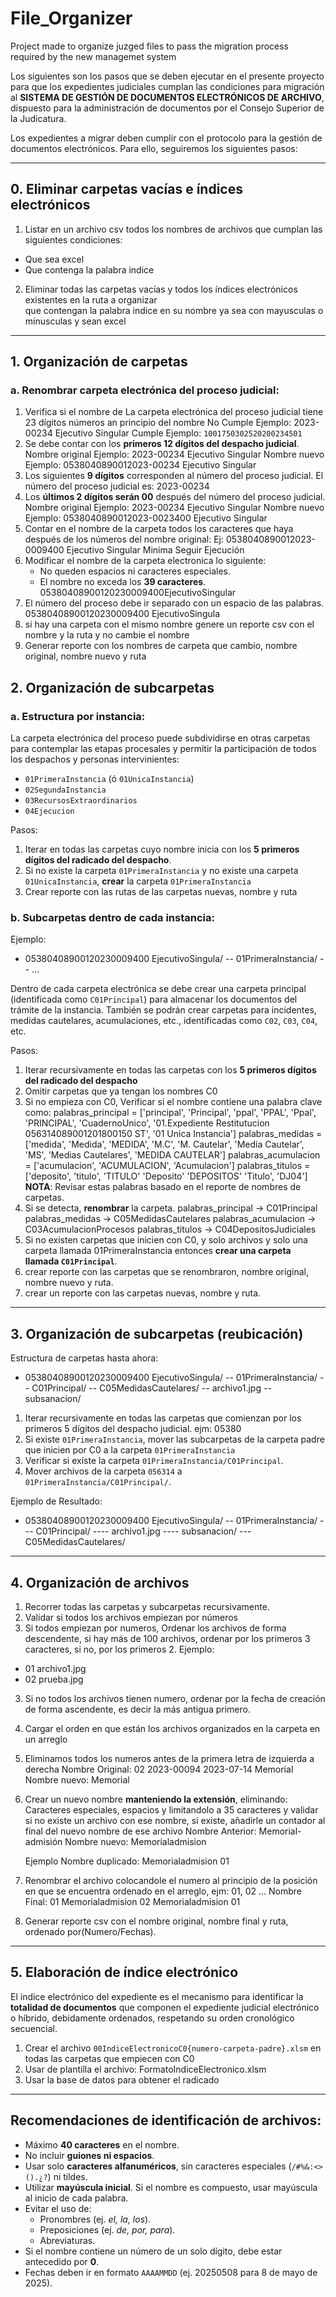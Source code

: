 # File_Organizer
Project made to organize juzged files to pass the migration process required by the new managemet system

Los siguientes son los pasos que se deben ejecutar en el presente proyecto para que los expedientes judiciales cumplan 
las condiciones para migración al **SISTEMA DE GESTIÓN DE DOCUMENTOS ELECTRÓNICOS DE ARCHIVO**, dispuesto para la 
administración de documentos por el Consejo Superior de la Judicatura.

Los expedientes a migrar deben cumplir con el protocolo para la gestión de documentos electrónicos. Para ello, 
seguiremos los siguientes pasos:

---

## 0. Eliminar carpetas vacías e índices electrónicos

1. Listar en un archivo csv todos los nombres de archivos que cumplan las siguientes condiciones:
  - Que sea excel
  - Que contenga la palabra indice
2. Eliminar todas las carpetas vacías y todos los índices electrónicos existentes en la ruta a organizar  
que contengan la palabra indice en su nombre ya sea con mayusculas o minusculas y sean excel

---

## 1. Organización de carpetas

### a. Renombrar carpeta electrónica del proceso judicial:

1. Verifica si el nombre de La carpeta electrónica del proceso judicial tiene 23 dígitos números an principio del nombre
   No Cumple Ejemplo: 2023-00234 Ejecutivo Singular
   Cumple Ejemplo: `1001750302520200234501`
2. Se debe contar con los **primeros 12 dígitos del despacho judicial**.
   Nombre original Ejemplo: 2023-00234 Ejecutivo Singular
   Nombre nuevo Ejemplo: 0538040890012023-00234 Ejecutivo Singular
3. Los siguientes **9 dígitos** corresponden al número del proceso judicial.
   El número del proceso judicial es: 2023-00234
4. Los **últimos 2 dígitos serán 00** después del número del proceso judicial.
   Nombre original Ejemplo: 2023-00234 Ejecutivo Singular
   Nombre nuevo Ejemplo: 0538040890012023-0023400 Ejecutivo Singular
5. Contar en el nombre de la carpeta todos los caracteres que haya después de los números del nombre original:
    Ej: 0538040890012023-0009400 Ejecutivo Singular Minima Seguir Ejecución
6. Modificar el nombre de la carpeta electronica lo siguiente:
   - No queden espacios ni caracteres especiales.
   - El nombre no exceda los **39 caracteres**.
   05380408900120230009400EjecutivoSingular
7. El número del proceso debe ir separado con un espacio de las palabras.
   05380408900120230009400 EjecutivoSingula
8. si hay una carpeta con el mismo nombre genere un reporte csv con el nombre y la ruta y no cambie el nombre
9. Generar reporte con los nombres de carpeta que cambio, nombre original, nombre nuevo y ruta

## 2. Organización de subcarpetas

### a. Estructura por instancia:

La carpeta electrónica del proceso puede subdividirse en otras carpetas para contemplar las etapas procesales y permitir
la participación de todos los despachos y personas intervinientes:

- `01PrimeraInstancia` (ó `01UnicaInstancia`)
- `02SegundaInstancia`
- `03RecursosExtraordinarios`
- `04Ejecucion`

Pasos:

1. Iterar en todas las carpetas cuyo nombre inicia con los **5 primeros dígitos del radicado del despacho**.
2. Si no existe la carpeta `01PrimeraInstancia` y no existe una carpeta `01UnicaInstancia`, **crear** la carpeta `01PrimeraInstancia`
3. Crear reporte con las rutas de las carpetas nuevas, nombre y ruta

### b. Subcarpetas dentro de cada instancia:

Ejemplo:
- 05380408900120230009400 EjecutivoSingula/
-- 01PrimeraInstancia/
-- ...

Dentro de cada carpeta electrónica se debe crear una carpeta principal (identificada como `C01Principal`) para 
almacenar los documentos del trámite de la instancia. También se podrán crear carpetas para incidentes, medidas 
cautelares, acumulaciones, etc., identificadas como `C02`, `C03`, `C04`, etc.

Pasos:

1. Iterar recursivamente en todas las carpetas con los **5 primeros dígitos del radicado del despacho**
2. Omitir carpetas que ya tengan los nombres C0 
3. Si no empieza con C0, Verificar si el nombre contiene una palabra clave como:
    palabras_principal = ['principal', 'Principal', 'ppal', 'PPAL', 'Ppal', 'PRINCIPAL', 'CuadernoUnico', '01.Expediente Restitutucion 056314089001201800150  ST', '01 Unica Instancia']
    palabras_medidas = ['medida', 'Medida', 'MEDIDA', 'M.C', 'M. Cautelar', 'Media Cautelar', 'MS', 'Medias Cautelares', 'MEDIDA CAUTELAR']
    palabras_acumulacion = ['acumulacion', 'ACUMULACION', 'Acumulacion']
    palabras_titulos = ['deposito', 'titulo', 'TITULO' 'Deposito' 'DEPOSITOS' 'Titulo', 'DJ04']
**NOTA**: Revisar estas palabras basado en el reporte de nombres de carpetas.
4. Si se detecta, **renombrar** la carpeta. 
    palabras_principal -> C01Principal
    palabras_medidas -> C05MedidasCautelares
    palabras_acumulacion -> C03AcumulacionProcesos
    palabras_titulos -> C04DepositosJudiciales
5. Si no existen carpetas que inicien con C0, y solo archivos y solo una carpeta llamada 01PrimeraInstancia entonces **crear una carpeta llamada `C01Principal`**.
6. crear reporte con las carpetas que se renombraron, nombre original, nombre nuevo y ruta.
7. crear un reporte con las carpetas nuevas, nombre y ruta.

---

## 3. Organización de subcarpetas (reubicación)
Estructura de carpetas hasta ahora:
- 05380408900120230009400 EjecutivoSingula/
-- 01PrimeraInstancia/
-- C01Principal/
-- C05MedidasCautelares/
-- archivo1.jpg
-- subsanacion/

1. Iterar recursivamente en todas las carpetas que comienzan por los primeros 5 dígitos del despacho judicial. ejm: 05380
2. Si existe `01PrimeraInstancia`, mover las subcarpetas de la carpeta padre que inicien por C0 a la carpeta `01PrimeraInstancia`
3. Verificar si existe la carpeta `01PrimeraInstancia/C01Principal`.
4. Mover archivos de la carpeta `056314` a `01PrimeraInstancia/C01Principal/`.

Ejemplo de Resultado:
- 05380408900120230009400 EjecutivoSingula/
-- 01PrimeraInstancia/
--- C01Principal/
---- archivo1.jpg
---- subsanacion/
--- C05MedidasCautelares/

---

## 4. Organización de archivos

1. Recorrer todas las carpetas y subcarpetas recursivamente.
2. Validar si todos los archivos empiezan por números
2. Si todos empiezan por numeros, Ordenar los archivos de forma descendente, si hay más de 100 archivos, ordenar por los primeros 3 caracteres, si no, por los primeros 2.
Ejemplo:
- 01 archivo1.jpg
- 02 prueba.jpg
3. Si no todos los archivos tienen numero, ordenar por la fecha de creación de forma ascendente, es decir la más antigua primero.
2. Cargar el orden en que están los archivos organizados en la carpeta en un arreglo
3. Eliminamos todos los numeros antes de la primera letra de izquierda a derecha
    Nombre Original: 02 2023-00094 2023-07-14 Memorial
    Nombre nuevo: Memorial
4. Crear un nuevo nombre **manteniendo la extensión**, eliminando: Caracteres especiales, espacios y limitandolo a 35 
caracteres y validar si no existe un archivo con ese nombre, si existe, añadirle un contador al final del nuevo nombre de ese archivo
    Nombre Anterior: Memorial-admisión
    Nombre nuevo: Memorialadmision
    
    Ejemplo Nombre duplicado: Memorialadmision 01
5. Renombrar el archivo colocandole el numero al principio de la posición en que se encuentra ordenado en el arreglo, ejm: 01, 02 ...
   Nombre Final: 01 Memorialadmision
                 02 Memorialadmision 01
6. Generar reporte csv con el nombre original, nombre final y ruta, ordenado por(Numero/Fechas).
---

## 5. Elaboración de índice electrónico

El índice electrónico del expediente es el mecanismo para identificar la **totalidad de documentos** que componen el 
expediente judicial electrónico o híbrido, debidamente ordenados, respetando su orden cronológico secuencial.

1. Crear el archivo `00IndiceElectronicoC0{numero-carpeta-padre}.xlsm` en todas las carpetas que empiecen con C0
2. Usar de plantilla el archivo: FormatoIndiceElectronico.xlsm
3. Usar la base de datos para obtener el radicado

---

## Recomendaciones de identificación de archivos:

- Máximo **40 caracteres** en el nombre.
- No incluir **guiones ni espacios**.
- Usar solo **caracteres alfanuméricos**, sin caracteres especiales (`/#%&:<>().¿?`) ni tildes.
- Utilizar **mayúscula inicial**. Si el nombre es compuesto, usar mayúscula al inicio de cada palabra.
- Evitar el uso de:
  - Pronombres (ej. *el, la, los*).
  - Preposiciones (ej. *de, por, para*).
  - Abreviaturas.
- Si el nombre contiene un número de un solo dígito, debe estar antecedido por **0**.
- Fechas deben ir en formato `AAAAMMDD` (ej. 20250508 para 8 de mayo de 2025).